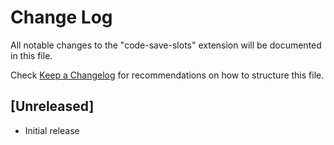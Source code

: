 # Change Log
All notable changes to the "code-save-slots" extension will be documented in this file.

Check [Keep a Changelog](http://keepachangelog.com/) for recommendations on how to structure this file.

## [Unreleased]
- Initial release